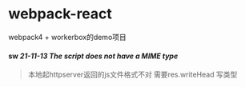 # webpack-react
webpack4 + workerbox的demo项目


#### sw *21-11-13 The script does not have a MIME type*
> 本地起httpserver返回的js文件格式不对
> 需要res.writeHead 写类型
